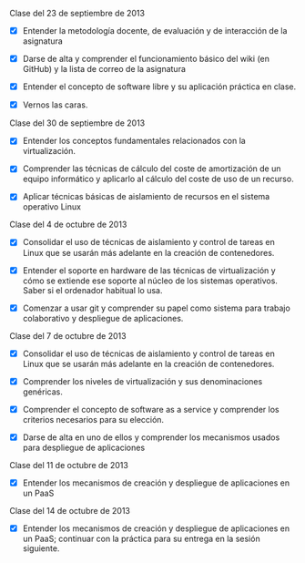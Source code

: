 Clase del 23 de septiembre de 2013

-[X] Entender la metodología docente, de evaluación y de interacción de la asignatura
-[X] Darse de alta y comprender el funcionamiento básico del wiki (en GitHub) y la lista de correo de la asignatura
-[X] Entender el concepto de software libre y su aplicación práctica en clase.
-[X] Vernos las caras.


Clase del 30 de septiembre de 2013

-[X] Entender los conceptos fundamentales relacionados con la virtualización.
-[X] Comprender las técnicas de cálculo del coste de amortización de un equipo informático y aplicarlo al cálculo del coste de uso de un recurso.
-[X] Aplicar técnicas básicas de aislamiento de recursos en el sistema operativo Linux


Clase del 4 de octubre de 2013

-[X] Consolidar el uso de técnicas de aislamiento y control de tareas en Linux que se usarán más adelante en la creación de contenedores.
-[X] Entender el soporte en hardware de las técnicas de virtualización y cómo se extiende ese soporte al núcleo de los sistemas operativos. Saber si el ordenador habitual lo usa.
-[X] Comenzar a usar git y comprender su papel como sistema para trabajo colaborativo y despliegue de aplicaciones.


Clase del 7 de octubre de 2013

-[X] Consolidar el uso de técnicas de aislamiento y control de tareas en Linux que se usarán más adelante en la creación de contenedores.
-[X] Comprender los niveles de virtualización y sus denominaciones genéricas.
-[X] Comprender el concepto de software as a service y comprender los criterios necesarios para su elección.
-[X] Darse de alta en uno de ellos y comprender los mecanismos usados para despliegue de aplicaciones


Clase del 11 de octubre de 2013

-[X] Entender los mecanismos de creación y despliegue de aplicaciones en un PaaS
    
Clase del 14 de octubre de 2013

-[X] Entender los mecanismos de creación y despliegue de aplicaciones en un PaaS; continuar con la práctica para su entrega en la sesión siguiente. 
